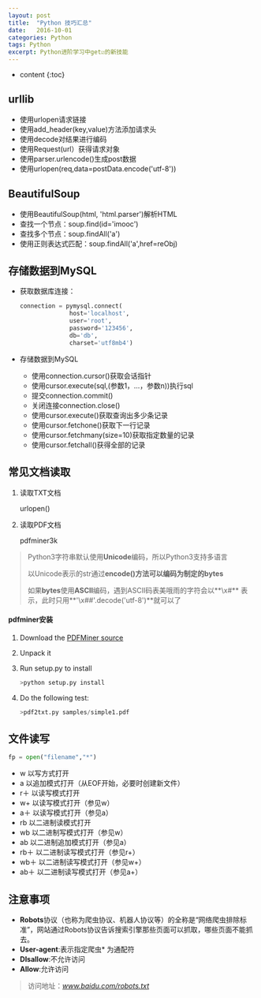 ```yaml
---
layout: post
title:  "Python 技巧汇总"
date:   2016-10-01 
categories: Python
tags: Python
excerpt: Python进阶学习中get☑️的新技能
---
```

* content
{:toc}
## urllib

* 使用urlopen请求链接
* 使用add_header(key,value)方法添加请求头
* 使用decode对结果进行编码
* 使用Request(url）获得请求对象
* 使用parser.urlencode()生成post数据
* 使用urlopen(req,data=postData.encode('utf-8'))



## BeautifulSoup

* 使用BeautifulSoup(html, 'html.parser')解析HTML
* 查找一个节点：soup.find(id='imooc')
* 查找多个节点：soup.findAll('a')
* 使用正则表达式匹配：soup.findAll('a',href=reObj)



## 存储数据到MySQL

* 获取数据库连接：

  ```python
  connection = pymysql.connect(
  				host='localhost',
  				user='root',
  				password='123456',
  				db='db',
  				charset='utf8mb4')
  ```

* 存储数据到MySQL

  * 使用connection.cursor()获取会话指针
  * 使用cursor.execute(sql,(参数1，…，参数n))执行sql
  * 提交connection.commit()
  * 关闭连接connection.close()
  * 使用cursor.execute()获取查询出多少条记录
  * 使用cursor.fetchone()获取下一行记录
  * 使用cursor.fetchmany(size=10)获取指定数量的记录
  * 使用cursor.fetchall()获得全部的记录







## 常见文档读取

1. 读取TXT文档

   urlopen()

2. 读取PDF文档

   pdfminer3k

> Python3字符串默认使用**Unicode**编码，所以Python3支持多语言
>
> 以Unicode表示的str通过**encode()**方法可以编码为制定的**bytes**
>
> 如果**bytes**使用**ASCII**编码，遇到ASCII码表美哦雨的字符会以**\x#** 表示，此时只用**'\x##'.decode('utf-8')**就可以了



#### pdfminer安装

1. Download the [PDFMiner source](https://github.com/euske/pdfminer/) 

2. Unpack it 

3. Run setup.py to install 

   ```python
   >python setup.py install
   ```

4. Do the following test:

   ```python
   >pdf2txt.py samples/simple1.pdf
   ```



## 文件读写

```python
fp = open("filename","*")
```

* w	以写方式打开
* a      以追加模式打开（从EOF开始，必要时创建新文件）
* r＋   以读写模式打开
* w+   以读写模式打开（参见w）
* a＋  以读写模式打开（参见a）
* rb     以二进制读模式打开
* wb    以二进制写模式打开（参见w）
* ab     以二进制追加模式打开（参见a）
* rb＋  以二进制读写模式打开（参见r+）
* wb＋ 以二进制读写模式打开（参见w+）
* ab＋  以二进制读写模式打开（参见a+）



## 注意事项

* **Robots**协议（也称为爬虫协议、机器人协议等）的全称是“网络爬虫排除标准”，网站通过Robots协议告诉搜索引擎那些页面可以抓取，哪些页面不能抓去。
* **User-agent**:表示指定爬虫* 为通配符
* **DIsallow**:不允许访问
* **Allow**:允许访问

> 访问地址：*www.baidu.com/robots.txt* 

